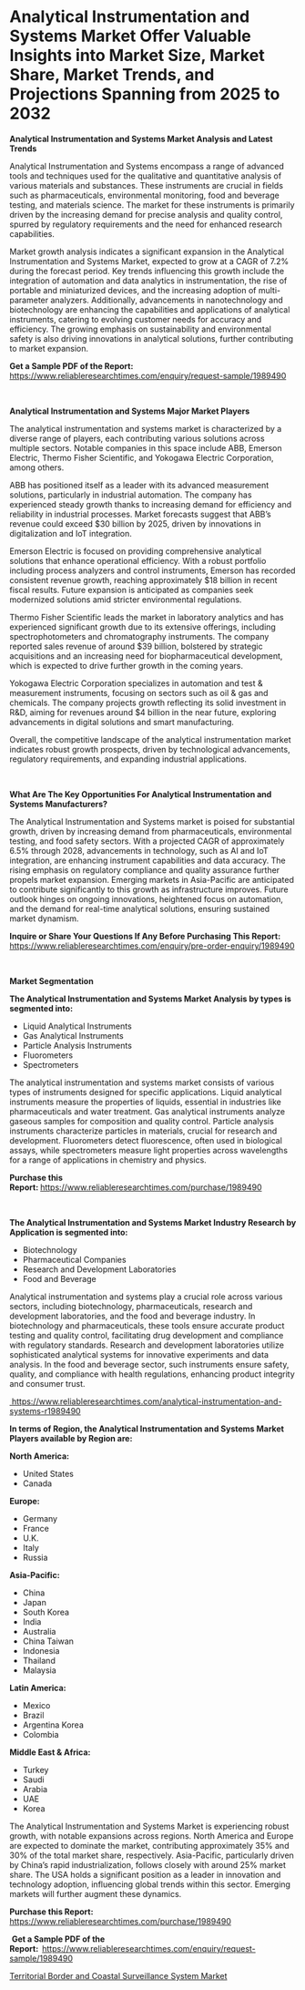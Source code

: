<p><h1>Analytical Instrumentation and Systems Market Offer Valuable Insights into Market Size, Market Share, Market Trends, and Projections Spanning from 2025 to 2032</h1></p><p><strong>Analytical Instrumentation and Systems Market Analysis and Latest Trends</strong></p>
<p><p>Analytical Instrumentation and Systems encompass a range of advanced tools and techniques used for the qualitative and quantitative analysis of various materials and substances. These instruments are crucial in fields such as pharmaceuticals, environmental monitoring, food and beverage testing, and materials science. The market for these instruments is primarily driven by the increasing demand for precise analysis and quality control, spurred by regulatory requirements and the need for enhanced research capabilities.</p><p>Market growth analysis indicates a significant expansion in the Analytical Instrumentation and Systems Market, expected to grow at a CAGR of 7.2% during the forecast period. Key trends influencing this growth include the integration of automation and data analytics in instrumentation, the rise of portable and miniaturized devices, and the increasing adoption of multi-parameter analyzers. Additionally, advancements in nanotechnology and biotechnology are enhancing the capabilities and applications of analytical instruments, catering to evolving customer needs for accuracy and efficiency. The growing emphasis on sustainability and environmental safety is also driving innovations in analytical solutions, further contributing to market expansion.</p></p>
<p><strong>Get a Sample PDF of the Report:&nbsp;</strong> <a href="https://www.reliableresearchtimes.com/enquiry/request-sample/1989490?utm_campaign=2263&utm_medium=2&utm_source=Github&utm_content=ia&utm_term=02032025&utm_id=analytical-instrumentation-and-systems">https://www.reliableresearchtimes.com/enquiry/request-sample/1989490</a></p>
<p>&nbsp;</p>
<p><strong>Analytical Instrumentation and Systems Major Market Players</strong></p>
<p><p>The analytical instrumentation and systems market is characterized by a diverse range of players, each contributing various solutions across multiple sectors. Notable companies in this space include ABB, Emerson Electric, Thermo Fisher Scientific, and Yokogawa Electric Corporation, among others.</p><p>ABB has positioned itself as a leader with its advanced measurement solutions, particularly in industrial automation. The company has experienced steady growth thanks to increasing demand for efficiency and reliability in industrial processes. Market forecasts suggest that ABB’s revenue could exceed $30 billion by 2025, driven by innovations in digitalization and IoT integration.</p><p>Emerson Electric is focused on providing comprehensive analytical solutions that enhance operational efficiency. With a robust portfolio including process analyzers and control instruments, Emerson has recorded consistent revenue growth, reaching approximately $18 billion in recent fiscal results. Future expansion is anticipated as companies seek modernized solutions amid stricter environmental regulations.</p><p>Thermo Fisher Scientific leads the market in laboratory analytics and has experienced significant growth due to its extensive offerings, including spectrophotometers and chromatography instruments. The company reported sales revenue of around $39 billion, bolstered by strategic acquisitions and an increasing need for biopharmaceutical development, which is expected to drive further growth in the coming years.</p><p>Yokogawa Electric Corporation specializes in automation and test & measurement instruments, focusing on sectors such as oil & gas and chemicals. The company projects growth reflecting its solid investment in R&D, aiming for revenues around $4 billion in the near future, exploring advancements in digital solutions and smart manufacturing.</p><p>Overall, the competitive landscape of the analytical instrumentation market indicates robust growth prospects, driven by technological advancements, regulatory requirements, and expanding industrial applications.</p></p>
<p>&nbsp;</p>
<p><strong>What Are The Key Opportunities For Analytical Instrumentation and Systems Manufacturers?</strong></p>
<p><p>The Analytical Instrumentation and Systems market is poised for substantial growth, driven by increasing demand from pharmaceuticals, environmental testing, and food safety sectors. With a projected CAGR of approximately 6.5% through 2028, advancements in technology, such as AI and IoT integration, are enhancing instrument capabilities and data accuracy. The rising emphasis on regulatory compliance and quality assurance further propels market expansion. Emerging markets in Asia-Pacific are anticipated to contribute significantly to this growth as infrastructure improves. Future outlook hinges on ongoing innovations, heightened focus on automation, and the demand for real-time analytical solutions, ensuring sustained market dynamism.</p></p>
<p><strong>Inquire or Share Your Questions If Any Before Purchasing This Report:</strong> <a href="https://www.reliableresearchtimes.com/enquiry/pre-order-enquiry/1989490?utm_campaign=2263&utm_medium=2&utm_source=Github&utm_content=ia&utm_term=02032025&utm_id=analytical-instrumentation-and-systems">https://www.reliableresearchtimes.com/enquiry/pre-order-enquiry/1989490</a></p>
<p>&nbsp;</p>
<p><strong>Market Segmentation</strong></p>
<p><strong>The Analytical Instrumentation and Systems Market Analysis by types is segmented into:</strong></p>
<p><ul><li>Liquid Analytical Instruments</li><li>Gas Analytical Instruments</li><li>Particle Analysis Instruments</li><li>Fluorometers</li><li>Spectrometers</li></ul></p>
<p><p>The analytical instrumentation and systems market consists of various types of instruments designed for specific applications. Liquid analytical instruments measure the properties of liquids, essential in industries like pharmaceuticals and water treatment. Gas analytical instruments analyze gaseous samples for composition and quality control. Particle analysis instruments characterize particles in materials, crucial for research and development. Fluorometers detect fluorescence, often used in biological assays, while spectrometers measure light properties across wavelengths for a range of applications in chemistry and physics.</p></p>
<p><strong>Purchase this Report:&nbsp;</strong><a href="https://www.reliableresearchtimes.com/purchase/1989490?utm_campaign=2263&utm_medium=2&utm_source=Github&utm_content=ia&utm_term=02032025&utm_id=analytical-instrumentation-and-systems">https://www.reliableresearchtimes.com/purchase/1989490</a></p>
<p>&nbsp;</p>
<p><strong>The Analytical Instrumentation and Systems Market Industry Research by Application is segmented into:</strong></p>
<p><ul><li>Biotechnology</li><li>Pharmaceutical Companies</li><li>Research and Development Laboratories</li><li>Food and Beverage</li></ul></p>
<p><p>Analytical instrumentation and systems play a crucial role across various sectors, including biotechnology, pharmaceuticals, research and development laboratories, and the food and beverage industry. In biotechnology and pharmaceuticals, these tools ensure accurate product testing and quality control, facilitating drug development and compliance with regulatory standards. Research and development laboratories utilize sophisticated analytical systems for innovative experiments and data analysis. In the food and beverage sector, such instruments ensure safety, quality, and compliance with health regulations, enhancing product integrity and consumer trust.</p></p>
<p><a href="https://www.reliableresearchtimes.com/analytical-instrumentation-and-systems-r1989490?utm_campaign=2263&utm_medium=2&utm_source=Github&utm_content=ia&utm_term=02032025&utm_id=analytical-instrumentation-and-systems">&nbsp;https://www.reliableresearchtimes.com/analytical-instrumentation-and-systems-r1989490</a></p>
<p><strong>In terms of Region, the Analytical Instrumentation and Systems Market Players available by Region are:</strong></p>
<p>
    <p> <strong> North America: </strong>
        <ul>
            <li>United States</li>
            <li>Canada</li>
        </ul>
        </p> 
    <p> <strong> Europe: </strong>
        <ul>
            <li>Germany</li>
            <li>France</li>
            <li>U.K.</li>
            <li>Italy</li>
            <li>Russia</li>
        </ul>
        </p> 
    <p> <strong> Asia-Pacific: </strong>
        <ul>
            <li>China</li>
            <li>Japan</li>
            <li>South Korea</li>
            <li>India</li>
            <li>Australia</li>
            <li>China Taiwan</li>
            <li>Indonesia</li>
            <li>Thailand</li>
            <li>Malaysia</li>
        </ul>
        </p> 
    <p> <strong> Latin America: </strong>
        <ul>
            <li>Mexico</li>
            <li>Brazil</li>
            <li>Argentina Korea</li>
            <li>Colombia</li>
        </ul>
        </p> 
    <p> <strong> Middle East & Africa: </strong>
        <ul>
            <li>Turkey</li>
            <li>Saudi</li>
            <li>Arabia</li>
            <li>UAE</li>
            <li>Korea</li>
        </ul>
    </p>
    </p>
<p><p>The Analytical Instrumentation and Systems Market is experiencing robust growth, with notable expansions across regions. North America and Europe are expected to dominate the market, contributing approximately 35% and 30% of the total market share, respectively. Asia-Pacific, particularly driven by China’s rapid industrialization, follows closely with around 25% market share. The USA holds a significant position as a leader in innovation and technology adoption, influencing global trends within this sector. Emerging markets will further augment these dynamics.</p></p>
<p><strong>Purchase this Report: </strong><a href="https://www.reliableresearchtimes.com/purchase/1989490?utm_campaign=2263&utm_medium=2&utm_source=Github&utm_content=ia&utm_term=02032025&utm_id=analytical-instrumentation-and-systems">https://www.reliableresearchtimes.com/purchase/1989490</a></p>
<p>&nbsp;<strong>Get a Sample PDF of the Report:&nbsp;&nbsp;</strong><a href="https://www.reliableresearchtimes.com/enquiry/request-sample/1989490?utm_campaign=2263&utm_medium=2&utm_source=Github&utm_content=ia&utm_term=02032025&utm_id=analytical-instrumentation-and-systems">https://www.reliableresearchtimes.com/enquiry/request-sample/1989490</a></p>
<p><strong></strong></p>
<p><p><a href="https://github.com/stillsfloria19981/Market-Research-Report-List-1/blob/main/territorial-border-and-coastal-surveillance-system-market.md?utm_campaign=2263&utm_medium=2&utm_source=Github&utm_content=ia&utm_term=02032025&utm_id=analytical-instrumentation-and-systems">Territorial Border and Coastal Surveillance System Market</a></p></p>